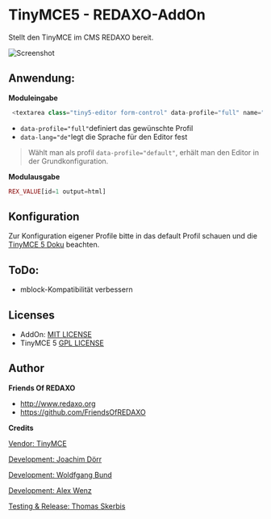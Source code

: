 # TinyMCE5 - REDAXO-AddOn 

Stellt den TinyMCE im CMS REDAXO bereit. 

![Screenshot](https://github.com/FriendsOfREDAXO/tinymce5/blob/assets/screenshot.png?raw=true)

## Anwendung: 

**Moduleingabe**

```php
 <textarea class="tiny5-editor form-control" data-profile="full" name="REX_INPUT_VALUE[1]">REX_VALUE[1]</textarea>
```

- `data-profile="full"`definiert das gewünschte Profil 
- `data-lang="de"`legt die Sprache für den Editor fest

> Wählt man als profil `data-profile="default"`, erhält man den Editor in der Grundkonfiguration. 

**Modulausgabe**

```php
REX_VALUE[id=1 output=html]
```

## Konfiguration

Zur Konfiguration eigener Profile bitte in das default Profil schauen und die [TinyMCE 5 Doku](https://www.tiny.cloud/docs/) beachten. 

## ToDo:

- mblock-Kompatibilität verbessern


## Licenses

- AddOn: [MIT LICENSE](https://github.com/FriendsOfREDAXO/tinymce5/blob/master/LICENSE.md)
- TinyMCE 5 [GPL LICENSE](https://github.com/tinymce/tinymce/blob/develop/LICENSE.TXT)


## Author

**Friends Of REDAXO**

* http://www.redaxo.org
* https://github.com/FriendsOfREDAXO

**Credits**

[Vendor: TinyMCE](https://www.tiny.cloud)

[Development: Joachim Dörr](https://github.com/joachimdoerr)

[Development: Woldfgang Bund](https://github.com/dtpop)

[Development: Alex Wenz](https://github.com/alexwenz)

[Testing & Release: Thomas Skerbis](https://github.com/skerbis)



